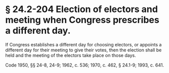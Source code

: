 # § 24.2-204 Election of electors and meeting when Congress prescribes a different day.

<p>If Congress establishes a different day for choosing electors, or appoints a different day for their meeting to give their votes, then the election shall be held and the meeting of the electors take place on those days.</p><p>Code 1950, §§ 24-8, 24-9; 1962, c. 536; 1970, c. 462, § 24.1-9; 1993, c. 641.</p>